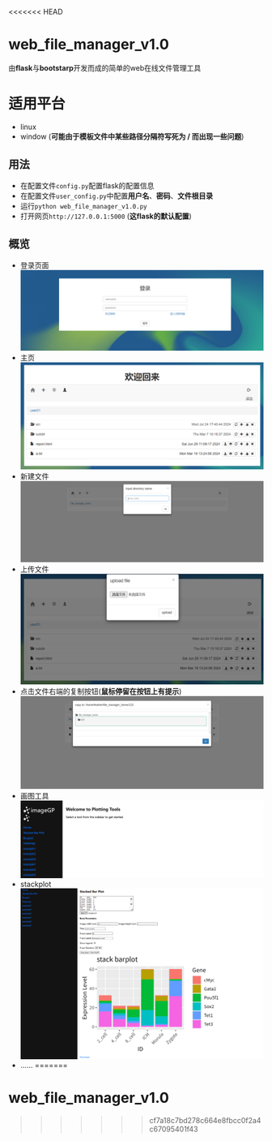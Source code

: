 <<<<<<< HEAD
# web_file_manager_v1.0
由**flask**与**bootstarp**开发而成的简单的web在线文件管理工具

# 适用平台
+ linux
+ window (**可能由于模板文件中某些路径分隔符写死为 / 而出现一些问题**)

## 用法
+ 在配置文件`config.py`配置flask的配置信息
+ 在配置文件`user_config.py`中配置**用户名**、**密码**、**文件根目录**
+ 运行`python web_file_manager_v1.0.py`
+ 打开网页`http://127.0.0.1:5000` (**这flask的默认配置**)

## 概览
+ 登录页面
  ![image](https://github.com/guoyuh/web_file_manager_v1.0/raw/master/screenshots/login.png)
+ 主页
  ![image](https://github.com/guoyuh/web_file_manager_v1.0/raw/master/screenshots/index.png)
+ 新建文件
  ![image](https://github.com/guoyuh/web_file_manager_v1.0/raw/master/screenshots/new_dir.png)
+ 上传文件
  ![image](https://github.com/guoyuh/web_file_manager_v1.0/raw/master/screenshots/upload.png)
+ 点击文件右端的复制按钮(**鼠标停留在按钮上有提示**)
  ![image](https://github.com/guoyuh/web_file_manager_v1.0/raw/master/screenshots/copy.png)
+ 画图工具
  ![image](https://github.com/guoyuh/web_file_manager_v1.0/raw/master/screenshots/img_tools.png)
+ stackplot
  ![image](https://github.com/guoyuh/web_file_manager_v1.0/raw/master/screenshots/stackplot.png)
+ ......
=======
# web_file_manager_v1.0
>>>>>>> cf7a18c7bd278c664e8fbcc0f2a4c67095401f43
